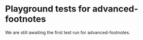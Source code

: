 # Playground tests for advanced-footnotes
We are still awaiting the first test run for advanced-footnotes.
